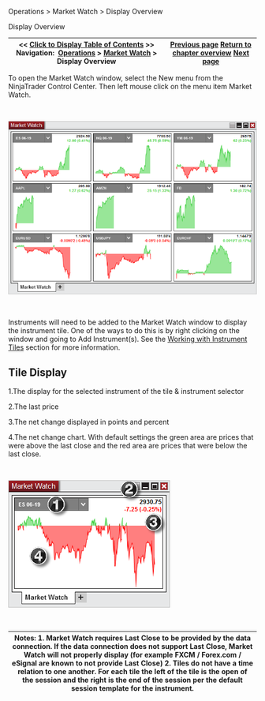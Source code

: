 ﻿


Operations \> Market Watch \> Display Overview






















Display Overview







| \<\< [Click to Display Table of Contents](display-overview.md) \>\> **Navigation:**     [Operations](operations.md) \> [Market Watch](market-watch.md) \> Display Overview | [Previous page](market-watch.md) [Return to chapter overview](market-watch.md) [Next page](working-with-instrument-tiles.md) |
| --- | --- |











To open the Market Watch window, select the New menu from the NinjaTrader Control Center. Then left mouse click on the menu item Market Watch.


 


![MarketWatch](marketwatch.png)


 


Instruments will need to be added to the Market Watch window to display the instrument tile. One of the ways to do this is by right clicking on the window and going to Add Instrument(s). See the [Working with Instrument Tiles](working-with-instrument-tiles.md) section for more information.


## 


## Tile Display


1\.The display for the selected instrument of the tile \& instrument selector

2\.The last price

3\.The net change displayed in points and percent

4\.The net change chart. With default settings the green area are prices that were above the last close and the red area are prices that were below the last close.

 


![MarketWatch2](marketwatch2.png)


 




| Notes:  1\. Market Watch requires Last Close to be provided by the data connection. If the data connection does not support Last Close, Market Watch will not properly display (for example FXCM / Forex.com / eSignal are known to not provide Last Close) 2\. Tiles do not have a time relation to one another. For each tile the left of the tile is the open of the session and the right is the end of the session per the default session template for the instrument. |
| --- |









